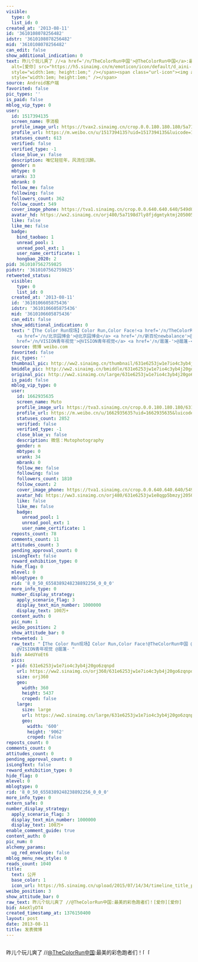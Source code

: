 ```yaml
---
visible:
  type: 0
  list_id: 0
created_at: '2013-08-11'
id: '3610108078256482'
idstr: '3610108078256482'
mid: '3610108078256482'
can_edit: false
show_additional_indication: 0
text: 昨儿个玩儿爽了 //<a href='/n/TheColorRun中国'>@TheColorRun中国</a>:最美的彩色跑者们！<span class="url-icon"><img
  alt=[爱你] src="https://h5.sinaimg.cn/m/emoticon/icon/default/d_aini-09d5f3f870.png"
  style="width:1em; height:1em;" /></span><span class="url-icon"><img alt=[爱你] src="https://h5.sinaimg.cn/m/emoticon/icon/default/d_aini-09d5f3f870.png"
  style="width:1em; height:1em;" /></span>
source: Android客户端
favorited: false
pic_types: ''
is_paid: false
mblog_vip_type: 0
user:
  id: 1517394135
  screen_name: 李消极
  profile_image_url: https://tvax2.sinaimg.cn/crop.0.0.180.180.180/5a7198d7ly8fjdgmtyktmj20500500so.jpg?KID=imgbed,tva&Expires=1606399666&ssig=kJcncHvS8E
  profile_url: https://m.weibo.cn/u/1517394135?uid=1517394135&luicode=10000011&lfid=2304131517394135_-_WEIBO_SECOND_PROFILE_WEIBO
  statuses_count: 613
  verified: false
  verified_type: -1
  close_blue_v: false
  description: 唯忆轻狂年，风流任沉醉。
  gender: m
  mbtype: 0
  urank: 33
  mbrank: 0
  follow_me: false
  following: false
  followers_count: 362
  follow_count: 549
  cover_image_phone: https://tva1.sinaimg.cn/crop.0.0.640.640.640/549d0121tw1egm1kjly3jj20hs0hsq4f.jpg
  avatar_hd: https://wx2.sinaimg.cn/orj480/5a7198d7ly8fjdgmtyktmj20500500so.jpg
  like: false
  like_me: false
  badge:
    bind_taobao: 1
    unread_pool: 1
    unread_pool_ext: 1
    user_name_certificate: 1
    hongbao_2020: 2
pid: 3610107562759825
pidstr: '3610107562759825'
retweeted_status:
  visible:
    type: 0
    list_id: 0
  created_at: '2013-08-11'
  id: '3610106605875436'
  idstr: '3610106605875436'
  mid: '3610106605875436'
  can_edit: false
  show_additional_indication: 0
  text: "【The Color Run现场】Color Run,Color Face!<a href='/n/TheColorRun中国'>@TheColorRun中国</a>
    <a href='/n/北京园博会'>@北京园博会</a> <a href='/n/新百伦newbalance'>@新百伦newbalance</a> <a
    href='/n/VISION青年视觉'>@VISION青年视觉</a> <a href='/n/扈蓬-'>@扈蓬-</a> "
  source: 微博 weibo.com
  favorited: false
  pic_types: ''
  thumbnail_pic: http://ww2.sinaimg.cn/thumbnail/631e6253jw1e7io4c3yb4j20go6zqnpd.jpg
  bmiddle_pic: http://ww2.sinaimg.cn/bmiddle/631e6253jw1e7io4c3yb4j20go6zqnpd.jpg
  original_pic: http://ww2.sinaimg.cn/large/631e6253jw1e7io4c3yb4j20go6zqnpd.jpg
  is_paid: false
  mblog_vip_type: 0
  user:
    id: 1662935635
    screen_name: Muto
    profile_image_url: https://tva3.sinaimg.cn/crop.0.0.180.180.180/631e6253jw1e8qgp5bmzyj2050050aa8.jpg?KID=imgbed,tva&Expires=1606399666&ssig=8%2BJ6LpvRoP
    profile_url: https://m.weibo.cn/u/1662935635?uid=1662935635&luicode=10000011&lfid=2304131517394135_-_WEIBO_SECOND_PROFILE_WEIBO
    statuses_count: 2852
    verified: false
    verified_type: -1
    close_blue_v: false
    description: 微信：Mutophotography
    gender: m
    mbtype: 0
    urank: 34
    mbrank: 0
    follow_me: false
    following: false
    followers_count: 1810
    follow_count: 2
    cover_image_phone: https://tva1.sinaimg.cn/crop.0.0.640.640.640/549d0121tw1egm1kjly3jj20hs0hsq4f.jpg
    avatar_hd: https://ww3.sinaimg.cn/orj480/631e6253jw1e8qgp5bmzyj2050050aa8.jpg
    like: false
    like_me: false
    badge:
      unread_pool: 1
      unread_pool_ext: 1
      user_name_certificate: 1
  reposts_count: 78
  comments_count: 11
  attitudes_count: 3
  pending_approval_count: 0
  isLongText: false
  reward_exhibition_type: 0
  hide_flag: 0
  mlevel: 0
  mblogtype: 0
  rid: '8_0_50_6558389248238892256_0_0_0'
  more_info_type: 0
  number_display_strategy:
    apply_scenario_flag: 3
    display_text_min_number: 1000000
    display_text: 100万+
  content_auth: 0
  pic_num: 1
  weibo_position: 2
  show_attitude_bar: 0
  retweeted: 1
  raw_text: "【The Color Run现场】Color Run,Color Face!@TheColorRun中国 @北京园博会 @新百伦newbalance
    @VISION青年视觉 @扈蓬- ​​​"
  bid: A4eUYoEt6
  pics:
  - pid: 631e6253jw1e7io4c3yb4j20go6zqnpd
    url: https://ww2.sinaimg.cn/orj360/631e6253jw1e7io4c3yb4j20go6zqnpd.jpg
    size: orj360
    geo:
      width: 360
      height: 5437
      croped: false
    large:
      size: large
      url: https://ww2.sinaimg.cn/large/631e6253jw1e7io4c3yb4j20go6zqnpd.jpg
      geo:
        width: '600'
        height: '9062'
        croped: false
reposts_count: 0
comments_count: 0
attitudes_count: 0
pending_approval_count: 0
isLongText: false
reward_exhibition_type: 0
hide_flag: 0
mlevel: 0
mblogtype: 0
rid: '8_0_50_6558389248238892256_0_0_0'
more_info_type: 0
extern_safe: 0
number_display_strategy:
  apply_scenario_flag: 3
  display_text_min_number: 1000000
  display_text: 100万+
enable_comment_guide: true
content_auth: 0
pic_num: 0
alchemy_params:
  ug_red_envelope: false
mblog_menu_new_style: 0
reads_count: 1040
title:
  text: 公开
  base_color: 1
  icon_url: https://h5.sinaimg.cn/upload/2015/07/14/34/timeline_title_public_default.png
weibo_position: 3
show_attitude_bar: 0
raw_text: 昨儿个玩儿爽了 //@TheColorRun中国:最美的彩色跑者们！[爱你][爱你]
bid: A4eXlyDT4
created_timestamp_at: 1376150400
layout: post
date: 2013-08-11
title: 发表微博
---
```


![]()

昨儿个玩儿爽了 //<a href='/n/TheColorRun中国'>@TheColorRun中国</a>:最美的彩色跑者们！<span class="url-icon"><img alt=[爱你] src="https://h5.sinaimg.cn/m/emoticon/icon/default/d_aini-09d5f3f870.png" style="width:1em; height:1em;" /></span><span class="url-icon"><img alt=[爱你] src="https://h5.sinaimg.cn/m/emoticon/icon/default/d_aini-09d5f3f870.png" style="width:1em; height:1em;" /></span>

